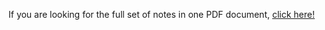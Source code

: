 If you are looking for the full set of notes in one PDF document, [click here!](https://hushus46.github.io/28B-Notes/Main.pdf)
